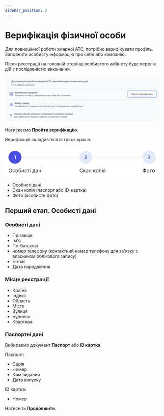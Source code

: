 ```yaml
---
sidebar_position: 2
---
```


# Верифікація фізичної особи

Для повноцінної роботи хмарної АТС, потрібно верифікувати профіль. Заповнити особисту інформацію про себе або компанію.

Після реєстрації на головній сторінці особистого кабінету буде перелік дій з послідовністю виконання.

![](../verification/img/i-sign-in9.svg)

Натискаємо **Пройти верифікацію**.

Верифікація складається із трьох кроків.

![](../verification/img/i-sign-in10.svg)

- Особисті дані
- Скан копія (паспорт або ID-картка)
- Фото (особисте фото)

## Перший етап. Особисті дані

### Особисті дані

- Прізвище
- Ім'я
- По-батькові
- номер телефону (контактний номер телефону для зв'язку з власником облікового запису)
- E-mail
- Дата народження

### Місце реєстрації

- Країна
- Індекс
- Область
- Місто
- Вулиця
- Будинок
- Квартира

### Паспортні дані

Вибираємо документ **Паспорт** або **ID картка**.

Паспорт:

- Серія
- Номер
- Ким виданий
- Дата випуску

ID картка:

- Номер

Натисніть **Продовжити**.